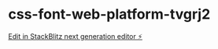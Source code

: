 # css-font-web-platform-tvgrj2

[Edit in StackBlitz next generation editor ⚡️](https://stackblitz.com/~/github.com/geethakasani/css-font-web-platform-tvgrj2)
